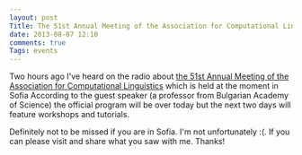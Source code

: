 ```yaml
---
layout: post
Title: The 51st Annual Meeting of the Association for Computational Linguistics
date: 2013-08-07 12:10
comments: true
Tags: events
---
```


Two hours ago I've heard on the radio about
[the 51st Annual Meeting of the Association for Computational Linguistics](http://acl2013.org/site/)
which is held at the moment in Sofia
According to the guest speaker (a professor from Bulgarian Academy of Science) the official
program will be over today but the next two days will feature workshops and tutorials.

Definitely not to be missed if you are in Sofia. I'm not unfortunately :(.
If you can please visit and share what you saw with me. Thanks!


